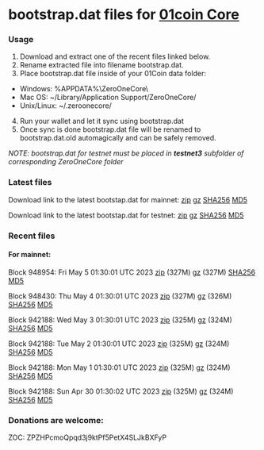 # bootstrap.dat files for [01coin Core](https://01coin.io)

### Usage

1. Download and extract one of the recent files linked below.
2. Rename extracted file into filename bootstrap.dat.
3. Place bootstrap.dat file inside of your 01Coin data folder:
 - Windows: %APPDATA%\ZeroOneCore\
 - Mac OS: ~/Library/Application Support/ZeroOneCore/
 - Unix/Linux: ~/.zeroonecore/
4. Run your wallet and let it sync using bootstrap.dat
5. Once sync is done bootstrap.dat file will be renamed to bootstrap.dat.old automagically and can be safely removed.

_NOTE: bootstrap.dat for testnet must be placed in **testnet3** subfolder of corresponding ZeroOneCore folder_

### Latest files
Download link to the latest bootstap.dat for mainnet: [zip](https://files.01coin.io/mainnet/bootstrap.dat.zip) [gz](https://files.01coin.io/mainnet/bootstrap.dat.tar.gz) [SHA256](https://files.01coin.io/mainnet/sha256.txt) [MD5](https://files.01coin.io/mainnet/md5.txt)

Download link to the latest bootstap.dat for testnet: [zip](https://files.01coin.io/testnet/bootstrap.dat.zip) [gz](https://files.01coin.io/testnet/bootstrap.dat.tar.gz) [SHA256](https://files.01coin.io/testnet/sha256.txt) [MD5](https://files.01coin.io/testnet/md5.txt)

### Recent files

#### For mainnet:

Block 948954: Fri May  5 01:30:01 UTC 2023 [zip](https://files.01coin.io/mainnet/2023-05-05/bootstrap.dat.zip) (327M) [gz](https://files.01coin.io/mainnet/2023-05-05/bootstrap.dat.tar.gz) (327M) [SHA256](https://files.01coin.io/mainnet/2023-05-05/sha256.txt) [MD5](https://files.01coin.io/mainnet/2023-05-05/md5.txt)

Block 948430: Thu May  4 01:30:01 UTC 2023 [zip](https://files.01coin.io/mainnet/2023-05-04/bootstrap.dat.zip) (327M) [gz](https://files.01coin.io/mainnet/2023-05-04/bootstrap.dat.tar.gz) (326M) [SHA256](https://files.01coin.io/mainnet/2023-05-04/sha256.txt) [MD5](https://files.01coin.io/mainnet/2023-05-04/md5.txt)

Block 942188: Wed May  3 01:30:01 UTC 2023 [zip](https://files.01coin.io/mainnet/2023-05-03/bootstrap.dat.zip) (325M) [gz](https://files.01coin.io/mainnet/2023-05-03/bootstrap.dat.tar.gz) (324M) [SHA256](https://files.01coin.io/mainnet/2023-05-03/sha256.txt) [MD5](https://files.01coin.io/mainnet/2023-05-03/md5.txt)

Block 942188: Tue May  2 01:30:01 UTC 2023 [zip](https://files.01coin.io/mainnet/2023-05-02/bootstrap.dat.zip) (325M) [gz](https://files.01coin.io/mainnet/2023-05-02/bootstrap.dat.tar.gz) (324M) [SHA256](https://files.01coin.io/mainnet/2023-05-02/sha256.txt) [MD5](https://files.01coin.io/mainnet/2023-05-02/md5.txt)

Block 942188: Mon May  1 01:30:01 UTC 2023 [zip](https://files.01coin.io/mainnet/2023-05-01/bootstrap.dat.zip) (325M) [gz](https://files.01coin.io/mainnet/2023-05-01/bootstrap.dat.tar.gz) (324M) [SHA256](https://files.01coin.io/mainnet/2023-05-01/sha256.txt) [MD5](https://files.01coin.io/mainnet/2023-05-01/md5.txt)

Block 942188: Sun Apr 30 01:30:02 UTC 2023 [zip](https://files.01coin.io/mainnet/2023-04-30/bootstrap.dat.zip) (325M) [gz](https://files.01coin.io/mainnet/2023-04-30/bootstrap.dat.tar.gz) (324M) [SHA256](https://files.01coin.io/mainnet/2023-04-30/sha256.txt) [MD5](https://files.01coin.io/mainnet/2023-04-30/md5.txt)


### Donations are welcome:

ZOC: ZPZHPcmoQpqd3j9ktPf5PetX4SLJkBXFyP
